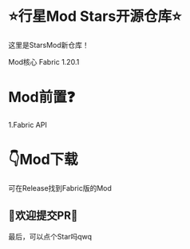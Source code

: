 <h1>⭐行星Mod Stars开源仓库⭐</h1>

这里是StarsMod新仓库！

Mod核心 Fabric 1.20.1

<h1>Mod前置❓</h1>
1.Fabric API

<h1>👇Mod下载</h1>
可在Release找到Fabric版的Mod

<h2>🎁欢迎提交PR🎁</h2>

最后，可以点个Star吗qwq
